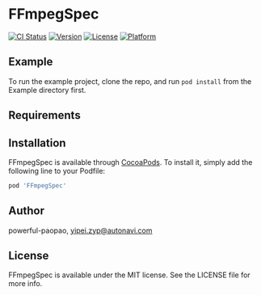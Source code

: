 # FFmpegSpec

[![CI Status](https://img.shields.io/travis/powerful-paopao/FFmpegSpec.svg?style=flat)](https://travis-ci.org/powerful-paopao/FFmpegSpec)
[![Version](https://img.shields.io/cocoapods/v/FFmpegSpec.svg?style=flat)](https://cocoapods.org/pods/FFmpegSpec)
[![License](https://img.shields.io/cocoapods/l/FFmpegSpec.svg?style=flat)](https://cocoapods.org/pods/FFmpegSpec)
[![Platform](https://img.shields.io/cocoapods/p/FFmpegSpec.svg?style=flat)](https://cocoapods.org/pods/FFmpegSpec)

## Example

To run the example project, clone the repo, and run `pod install` from the Example directory first.

## Requirements

## Installation

FFmpegSpec is available through [CocoaPods](https://cocoapods.org). To install
it, simply add the following line to your Podfile:

```ruby
pod 'FFmpegSpec'
```

## Author

powerful-paopao, yipei.zyp@autonavi.com

## License

FFmpegSpec is available under the MIT license. See the LICENSE file for more info.
